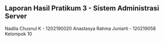 ## Laporan Hasil Pratikum 3 - Sistem Administrasi Server 

Nadila Chusnul K - 1202190020 
Anastasya Rahma Juniarti - 120219058
Kelompok 10 